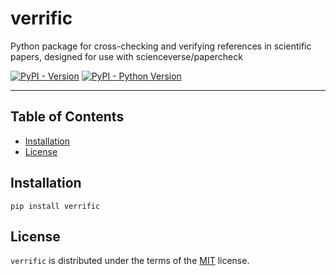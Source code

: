 # verrific
Python package for cross-checking and verifying references in scientific papers, designed for use with scienceverse/papercheck 

[![PyPI - Version](https://img.shields.io/pypi/v/verrific.svg)](https://pypi.org/project/verrific)
[![PyPI - Python Version](https://img.shields.io/pypi/pyversions/verrific.svg)](https://pypi.org/project/verrific)

-----

## Table of Contents

- [Installation](#installation)
- [License](#license)

## Installation

```console
pip install verrific
```

## License

`verrific` is distributed under the terms of the [MIT](https://spdx.org/licenses/MIT.html) license.